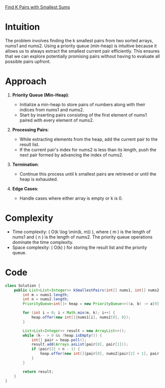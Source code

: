 [Find K Pairs with Smallest Sums](https://leetcode.com/problems/find-k-pairs-with-smallest-sums) 

# Intuition
The problem involves finding the k smallest pairs from two sorted arrays, nums1 and nums2. Using a priority queue (min-heap) is intuitive because it allows us to always extract the smallest current pair efficiently. This ensures that we can explore potentially promising pairs without having to evaluate all possible pairs upfront.

# Approach
1. **Priority Queue (Min-Heap)**:
   - Initialize a min-heap to store pairs of numbers along with their indices from nums1 and nums2.
   - Start by inserting pairs consisting of the first element of nums1 paired with every element of nums2.
   
2. **Processing Pairs**:
   - While extracting elements from the heap, add the current pair to the result list.
   - If the current pair's index for nums2 is less than its length, push the next pair formed by advancing the index of nums2.
   
3. **Termination**:
   - Continue this process until k smallest pairs are retrieved or until the heap is exhausted.
   
4. **Edge Cases**:
   - Handle cases where either array is empty or k is 0.
   
# Complexity
- Time complexity: \( O(k \log \min(k, m)) \), where \( m \) is the length of nums1 and \( n \) is the length of nums2. The priority queue operations dominate the time complexity.
- Space complexity: \( O(k) \) for storing the result list and the priority queue.

# Code
```java
class Solution {
    public List<List<Integer>> kSmallestPairs(int[] nums1, int[] nums2, int k) {
        int m = nums1.length;
        int n = nums2.length;
        PriorityQueue<int[]> heap = new PriorityQueue<>((a, b) -> a[0] + a[1] - b[0] - b[1]);

        for (int i = 0; i < Math.min(m, k); i++) {
            heap.offer(new int[]{nums1[i], nums2[0], 0});
        }

        List<List<Integer>> result = new ArrayList<>();
        while (k-- > 0 && !heap.isEmpty()) {
            int[] pair = heap.poll();
            result.add(Arrays.asList(pair[0], pair[1]));
            if (pair[2] < n - 1) {
                heap.offer(new int[]{pair[0], nums2[pair[2] + 1], pair[2] + 1});
            }
        }

        return result;
    }
}
```